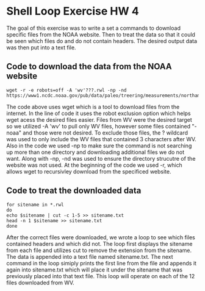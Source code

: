 # Shell Loop Exercise HW 4

The goal of this exercise was to write a set a commands to download specific files from the NOAA website. Then to treat the data
so that it could be seen which files do and do not contain headers. The desired output data was then put into a text file.

## Code to download the data from the NOAA website
```
wget -r -e robots=off -A 'wv'???.rwl -np -nd https://www1.ncdc.noaa.gov/pub/data/paleo/treering/measurements/northamerica/usa/
```
The code above uses wget which is a tool to download files from the internet. In the line of code it uses the robot exclusion
option which helps wget acess the desired files easier. Files from WV were the desired target so we utilized -A 'wv' to pull only WV files, 
however some files contained "-noaa" and those were not desired. To exclude those files, the ? wildcard was used to only include the 
WV files that contained 3 characters after WV. Also in the code we used -np to make sure the command is not searching up more than one
directory and downloading additional files we do not want. Along with -np, -nd was used to ensure the directory strucutre of the website 
was not used. At the beginning of the code we used -r, which allows wget to recursivley download from the specificed website.

## Code to treat the downloaded data
```
for sitename in *.rwl
do
echo $sitename | cut -c 1-5 >> sitename.txt
head -n 1 $sitename >> sitename.txt
done
```
After the correct files were downloaded, we wrote a loop to see which files contained headers and which did not. The loop first
displays the sitename from each file and utilizes cut to remove the extension from the sitename. The data is appended into a 
text file named sitename.txt. The next command in the loop simiply prints the first line from the file and appends it again
into sitename.txt which will place it under the sitename that was previously placed into that text file. This loop will operate
on each of the 12 files downloaded from WV.
